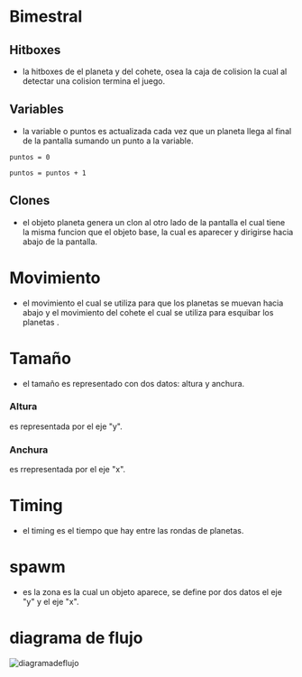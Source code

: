 # Bimestral

## Hitboxes
 - la hitboxes de el planeta y del cohete, osea la caja de colision la cual al detectar una colision termina el juego.

 ## Variables
 - la variable o puntos es actualizada cada vez que un planeta llega al final de la 
 pantalla sumando un punto a la variable.
 
 ```puntos = 0 ```
 
 ```puntos = puntos + 1```

 ## Clones

 - el objeto planeta genera un clon al otro lado de la pantalla el cual tiene la misma funcion que el objeto base, la cual es aparecer y dirigirse hacia abajo de la pantalla.

 # Movimiento
 -  el movimiento el cual se utiliza para que los planetas se muevan hacia abajo y el movimiento del cohete el cual se utiliza para esquibar los planetas .

 # Tamaño
 - el tamaño es representado con dos datos: altura y anchura.

 ### Altura
 es representada por el eje "y".

 ### Anchura 
 es rrepresentada por el eje "x".

 # Timing
 - el timing es el tiempo que hay entre las rondas de planetas.

# spawm
- es la zona es la cual un objeto aparece, se define por dos datos el eje "y" y el eje "x".


# diagrama de flujo


![diagramadeflujo](diagrama.png "diagramadeflujo")
